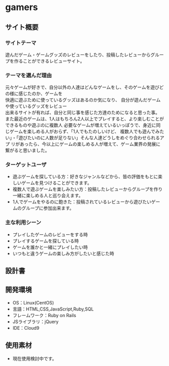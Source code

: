 # gamers

## サイト概要
### サイトテーマ
遊んだゲーム・ゲームグッズのレビューをしたり、投稿したレビューからグループを作ることができるレビューサイト。

### テーマを選んだ理由
元々ゲームが好きで、自分以外の人達はどんなゲームをし、そのゲームを遊びどの様に感じたのか、ゲームを  
快適に遊ぶために使っているグッズはあるのか気になり、 自分が遊んだゲームや使っているグッズをレビュー  
出来るサイトが有れば、自分と同じ事を感じた方達のためになると思った事。  
また最近のゲームは、1人はもちろん2人以上でプレイすると、より楽しむことができるものや遊ぶのに複数人
必要なゲームが増えているいっぽうで、身近に同じゲームを楽しめる人がおらず、「1人でもたのしいけど、
複数人でも遊んでみたい」・「遊びたいのに人数が足りない」そんな人達どうしをめぐり合わせられるアプ
リがあったら、今以上にゲームの楽しめる人が増えて、ゲーム業界の発展に繋がると思いました。


### ターゲットユーザ
- 遊ぶゲームを探している方：好きなジャンルなどから、皆の評価をもとに楽しいゲームを見つけることができます。
- 複数人で遊ぶゲームを楽しみたい方：投稿したレビューからグループを作り一緒に楽しめる人と巡り会えます。
- 1人でゲームをやるのに飽きた：投稿されているレビューから遊びたいゲームのグループに参加出来ます。

### 主な利用シーン
- プレイしたゲームのレビューをする時
- プレイするゲームを探している時
- ゲームを誰かと一緒にプレイしたい時
- いつもと違うゲームの楽しみ方がしたいと感じた時

## 設計書

## 開発環境
- OS：Linux(CentOS)
- 言語：HTML,CSS,JavaScript,Ruby,SQL
- フレームワーク：Ruby on Rails
- JSライブラリ：jQuery
- IDE：Cloud9

## 使用素材
- 現在使用検討中です。